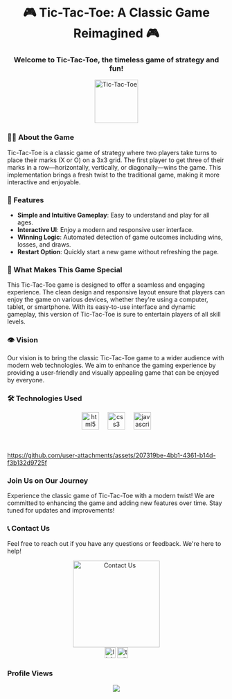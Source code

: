 <div align="center">

# 🎮 Tic-Tac-Toe: A Classic Game Reimagined 🎮

</div>

### 
<h3 align="center">Welcome to Tic-Tac-Toe, the timeless game of strategy and fun!</h3>

<div align="center">
  <img src="https://i.ibb.co/tbLfF6q/Tic-Tac-Toe.jpg" alt="Tic-Tac-Toe" style="height: 100px;" />
</div>

### 👩‍💻 About the Game

Tic-Tac-Toe is a classic game of strategy where two players take turns to place their marks (X or O) on a 3x3 grid. The first player to get three of their marks in a row—horizontally, vertically, or diagonally—wins the game. This implementation brings a fresh twist to the traditional game, making it more interactive and enjoyable.

### 🚀 Features

- **Simple and Intuitive Gameplay**: Easy to understand and play for all ages.
- **Interactive UI**: Enjoy a modern and responsive user interface.
- **Winning Logic**: Automated detection of game outcomes including wins, losses, and draws.
- **Restart Option**: Quickly start a new game without refreshing the page.

### 💪 What Makes This Game Special

This Tic-Tac-Toe game is designed to offer a seamless and engaging experience. The clean design and responsive layout ensure that players can enjoy the game on various devices, whether they're using a computer, tablet, or smartphone. With its easy-to-use interface and dynamic gameplay, this version of Tic-Tac-Toe is sure to entertain players of all skill levels.

### 👁 Vision

Our vision is to bring the classic Tic-Tac-Toe game to a wider audience with modern web technologies. We aim to enhance the gaming experience by providing a user-friendly and visually appealing game that can be enjoyed by everyone.

### 🛠 Technologies Used

<div align="center">
  <img src="https://cdn.jsdelivr.net/gh/devicons/devicon/icons/html5/html5-original-wordmark.svg" height="40" alt="html5 logo"  />
  <img width="12" />
  <img src="https://cdn.jsdelivr.net/gh/devicons/devicon/icons/css3/css3-original-wordmark.svg" height="40" alt="css3 logo"  />
  <img width="12" />
  <img src="https://cdn.jsdelivr.net/gh/devicons/devicon/icons/javascript/javascript-original.svg" height="40" alt="javascript logo"  />
</div>

<br>
<br>

https://github.com/user-attachments/assets/207319be-4bb1-4361-b14d-f3b132d9725f



### Join Us on Our Journey

Experience the classic game of Tic-Tac-Toe with a modern twist! We are committed to enhancing the game and adding new features over time. Stay tuned for updates and improvements!

### 📞 Contact Us

Feel free to reach out if you have any questions or feedback. We're here to help!

<div align="center">
  <img height="200" src="https://media1.giphy.com/media/v1.Y2lkPTc5MGI3NjExZDRrMjdvbTl2NnQ4MHRrZGk4dTA4NWYweGVxOXZzNDdnb2FyaXIweSZlcD12MV9pbnRlcm5hbF9naWZfYnlfaWQmY3Q9Zw/CTX0ivSQbI78A/giphy.gif" alt="Contact Us" />
</div>

<div align="center">
  <img src="https://img.shields.io/static/v1?message=LinkedIn&logo=linkedin&label=&color=0077B5&logoColor=white&labelColor=&style=for-the-badge" height="25" alt="linkedin logo"  />
  <img src="https://img.shields.io/static/v1?message=Twitter&logo=twitter&label=&color=1DA1F2&logoColor=white&labelColor=&style=for-the-badge" height="25" alt="twitter logo"  />
</div>

### Profile Views

<div align="center">
  <img src="https://profile-counter.glitch.me/YOUR_PROFILE/count.svg?"  />
</div>
